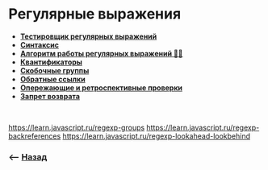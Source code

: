 # Регулярные выражения

* **<a href="https://regex101.com/">Тестировщик регулярных выражений</a>**  
* **<a href="./pages/syntax/readme.md">Синтаксис</a>**
* **<a href="./pages/syntax/readme.md">Алгоритм работы регулярных выражений ✍🏼</a>**
* **<a href="./pages/quantifiers/readme.md">Квантификаторы</a>**
* **<a href="./pages/quantifiers/readme.md">Скобочные группы</a>**
* **<a href="./pages/quantifiers/readme.md">Обратные ссылки</a>**
* **<a href="./pages/quantifiers/readme.md">Опережающие и ретроспективные проверки</a>**
* **<a href="./pages/quantifiers/readme.md">Запрет возврата</a>**

<br>

https://learn.javascript.ru/regexp-groups
https://learn.javascript.ru/regexp-backreferences
https://learn.javascript.ru/regexp-lookahead-lookbehind


### ⟵ **<a href="../../readme.md">Назад</a>**